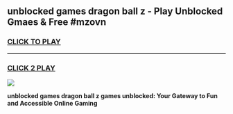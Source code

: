 
## unblocked games dragon ball z - Play Unblocked Gmaes & Free #mzovn
<h3>
<a href="https://news.freeplayer.one?title=unblocked_games_dragon_ball_z&ref=03M">CLICK TO PLAY</a></h3>
<hr>

<h3>
<a href="https://news.freeplayer.one?title=unblocked_games_dragon_ball_z&ref=03M">CLICK 2 PLAY</a>
  
</h3>

<a href="https://news.freeplayer.one?title=unblocked_games_dragon_ball_z&ref=03M"><img src="https://clearcache.store/games.png"></a>


**unblocked games dragon ball z games unblocked: Your Gateway to Fun and Accessible Online Gaming**
